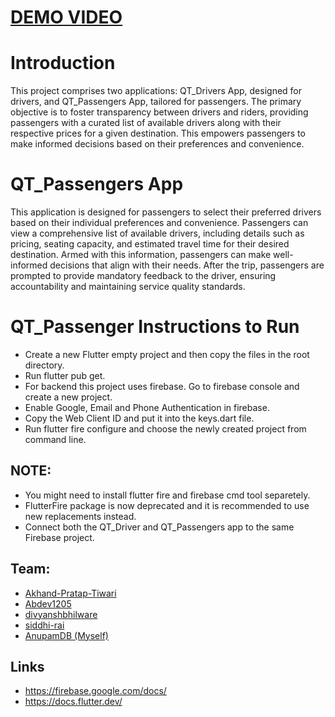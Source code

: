 # [DEMO VIDEO](https://drive.google.com/file/d/1Bps0DRkwoGMf37rxnY-qhH-dzGyzJkpi/view?usp=share_link)

# Introduction
This project comprises two applications: QT_Drivers App, designed for drivers, and QT_Passengers App, tailored for passengers. The primary objective is to foster transparency between drivers and riders, providing passengers with a curated list of available drivers along with their respective prices for a given destination. This empowers passengers to make informed decisions based on their preferences and convenience.

# QT_Passengers App
This application is designed for passengers to select their preferred drivers based on their individual preferences and convenience. Passengers can view a comprehensive list of available drivers, including details such as pricing, seating capacity, and estimated travel time for their desired destination. Armed with this information, passengers can make well-informed decisions that align with their needs.
After the trip, passengers are prompted to provide mandatory feedback to the driver, ensuring accountability and maintaining service quality standards.

# QT_Passenger Instructions to Run
- Create a new Flutter empty project and then copy the files in the root directory.
- Run flutter pub get.
- For backend this project uses firebase. Go to firebase console and create a new project.
- Enable Google, Email and Phone Authentication in firebase.
- Copy the Web Client ID and put it into the keys.dart file.
- Run flutter fire configure and choose the newly created project from command line.

## NOTE: 
- You might need to install flutter fire and firebase cmd tool separetely.
- FlutterFire package is now deprecated and it is recommended to use new replacements instead.
- Connect both the QT_Driver and QT_Passengers app to the same Firebase project.

## Team:
- [Akhand-Pratap-Tiwari](https://github.com/Akhand-Pratap-Tiwari)
- [Abdev1205](https://github.com/Abdev1205)
- [divyanshbhilware](https://github.com/divyanshbhilware)
- [siddhi-rai](https://github.com/siddhi-rai)
- [AnupamDB (Myself)](https://github.com/AnupamDB) 

## Links
- https://firebase.google.com/docs/
- https://docs.flutter.dev/
